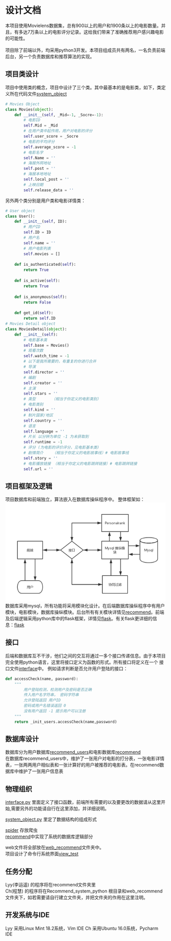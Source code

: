 # 设计文档
本项目使用Movielens数据集，总有900以上的用户和1900条以上的电影数量。并且，有多达7万条以上的电影评分记录。这给我们带来了准确推荐用户感兴趣电影的可能性。<br><br>
项目除了前端以外，均采用python3开发。本项目组成员共有两名，一名负责前端后台，另一个负责数据库和推荐算法的实现。<br>
## 项目类设计
项目中使用类的概念，项目中设计了三个类。其中最基本的是电影类，如下，类定义所在代码文件[system_object](system_object.py)
```python
# Movies Object
class Movies(object):
    def __init__(self, _Mid=-1, _Socre=-1):
        # 电影ID
        self.Mid = _Mid
        # 在用户类中起作用，用户对电影的评分
        self.user_score = _Socre
        # 电影的平均评分
        self.average_score = -1
        # 电影名字
        self.Name = ''
        # 海报外网地址
        self.post = ''
        # 海报本地地址
        self.local_post = ''
        # 上映日期
        self.release_data = ''
```
另外两个类分别是用户类和电影详情类：
```python
# User object
class User():
    def __init__(self, ID):
        # 用户ID
        self.ID = ID
        # 用户名
        self.name = ''
        # 用户电影列表
        self.movies = []

    def is_authenticated(self):
        return True

    def is_active(self):
        return True

    def is_anonymous(self):
        return False

    def get_id(self):
        return self.ID
# Movies Detail object
class MoviesDetail(object):
    def __init__(self):
        # 电影基本类
        self.base = Movies()
        # 观看次数
        self.watch_time = -1
        # 以下是我所需要的，有重复的你进行合并
        # 导演
        self.director = ''
        # 编剧
        self.creator = ''
        # 主演
        self.stars = ''
        # 类型       （相当于你定义的电影类别）
        # 电影类别
        self.kind = ''
        # 制片国家/地区
        self.country = ''
        # 语言
        self.language = ''
        # 片长 以分钟为单位 -1 为未获取到
        self.runtime = -1
        # 评分 (为电影的评价评分，见电影基本类)
        # 剧情简介    （相当于你定义的电影故事线）# 电影故事线
        self.story = ''
        # 电影播放链接 （相当于你定义的电影跳转链接）# 电影跳转链接
        self.url = ''
```
## 项目框架及逻辑
项目数据库和前端独立，算法嵌入在数据库操纵程序中。
整体框架如：
![框架](./source/image/流程图.png)
数据库采用mysql，所有功能将采用模块化设计。在后端数据库操纵程序中有用户模块，电影模块，数据库操纵模块。后台所有有关模块详情见[recommend](./recommend)。前端及后端逻辑采用python库中的flask框架，详情见[flask](./web_recommend/flask-gentelella)。有关flask更详细的信息：[flask](http://flask.pocoo.org/docs/1.0/)
## 接口
后端和数据库互不干涉，他们之间的交互将通过一多个接口传递信息。由于本项目完全使用python语言，这里将接口定义为函数的形式。所有接口将定义在一个 接口文件[interface](interface.py)中。
例如请求判断是否允许用户登陆的接口：
```python
def accessCheck(name, password):
    """
        用户登陆检测，检测用户及密码是否正确
        传入用户名字符串， 密码字符串
        允许登陆返回 用户ID
        密码或用户名错误返回 0
        没有用户返回 -1 提示用户可以注册
    """ 
    return _init_users.accessCheck(name,password)

```
## 数据库设计
数据库分为用户数据库[recommend_users](./source/data/recommend_users.sql)和电影数据库[recommend](./source/data/recommend.sql)<br>
在数据库recommend_users中，维护了一张用户对电影的打分表，一张电影详情表，一张两两用户相似表和一张计算好的用户被推荐的电影表。在recommend数据库中维护了一张用户信息表
## 物理组织
[interface.py](interface.py) 里面定义了接口函数，前端所有需要的以及要更改的数据请从这里开始,需要另外的功能请自行在这里添加，并详细说明。<br>

[system_object.py](system_object.py) 里定了数据结构的组成形式<br>

[spider](./spider) 存放爬虫<br>
[recommend](./recommend)中实现了系统的数据库逻辑部分<br>

web文件将全部放在[web_recommend](./web_recommend/flask-gentelella)文件夹中。<br>
项目设计了命令行系统界面[view_test](view_test.py)<br>

## 任务分配
Lyy(李运遥) 的程序将在recommend文件夹里<br>
Ch(程慧) 的程序将在Recommend_system_python 根目录和web_recommend文件夹下，如若需要请自行建立文件夹，并把文件夹的作用在这里注明。
## 开发系统与IDE
Lyy 采用Linux Mint 18.2系统，Vim IDE
Ch 采用Ubuntu 16.0系统，Pycharm IDE
